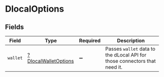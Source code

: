 # DlocalOptions


## Fields

| Field                                                                     | Type                                                                      | Required                                                                  | Description                                                               |
| ------------------------------------------------------------------------- | ------------------------------------------------------------------------- | ------------------------------------------------------------------------- | ------------------------------------------------------------------------- |
| `wallet`                                                                  | [?DlocalWalletOptions](./DlocalWalletOptions.md)                          | :heavy_minus_sign:                                                        | Passes `wallet` data to the dLocal API for those connectors that need it. |